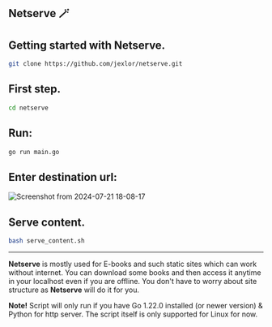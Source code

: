 ## Netserve 🪄

Getting started with Netserve.
----------------------------
```bash
git clone https://github.com/jexlor/netserve.git
```

First step.
----------------------------
```bash
cd netserve
```
Run:
----------------------------
```bash
go run main.go
```
Enter destination url:
---------------------------
![Screenshot from 2024-07-21 18-08-17](https://github.com/user-attachments/assets/5c857cce-51b8-48bf-b842-e5b85f451eaa)

Serve content.
---------------------------
```bash
bash serve_content.sh
```
---------------------------
<strong>Netserve</strong> is mostly used for E-books and such static sites which can work without internet. You can download some books and then access it anytime in your localhost even if you are offline.
You don't have to worry about site structure as <strong>Netserve</strong> will do it for you.

<strong>Note!</strong> Script will only run if you have Go 1.22.0 installed (or newer version) & Python for http server.
The script itself is only supported for Linux for now.
